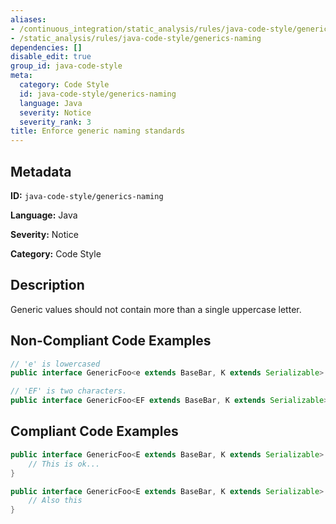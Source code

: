 ```yaml
---
aliases:
- /continuous_integration/static_analysis/rules/java-code-style/generics-naming
- /static_analysis/rules/java-code-style/generics-naming
dependencies: []
disable_edit: true
group_id: java-code-style
meta:
  category: Code Style
  id: java-code-style/generics-naming
  language: Java
  severity: Notice
  severity_rank: 3
title: Enforce generic naming standards
---
```

<!--  SOURCED FROM https://github.com/DataDog/datadog-static-analyzer-rule-docs -->


## Metadata
**ID:** `java-code-style/generics-naming`

**Language:** Java

**Severity:** Notice

**Category:** Code Style

## Description
Generic values should not contain more than a single uppercase letter.

## Non-Compliant Code Examples
```java
// 'e' is lowercased
public interface GenericFoo<e extends BaseBar, K extends Serializable> {}

// 'EF' is two characters.
public interface GenericFoo<EF extends BaseBar, K extends Serializable> {}
```

## Compliant Code Examples
```java
public interface GenericFoo<E extends BaseBar, K extends Serializable> extends BaseFoo {
    // This is ok...
}

public interface GenericFoo<E extends BaseBar, K extends Serializable> {
    // Also this
}
```
